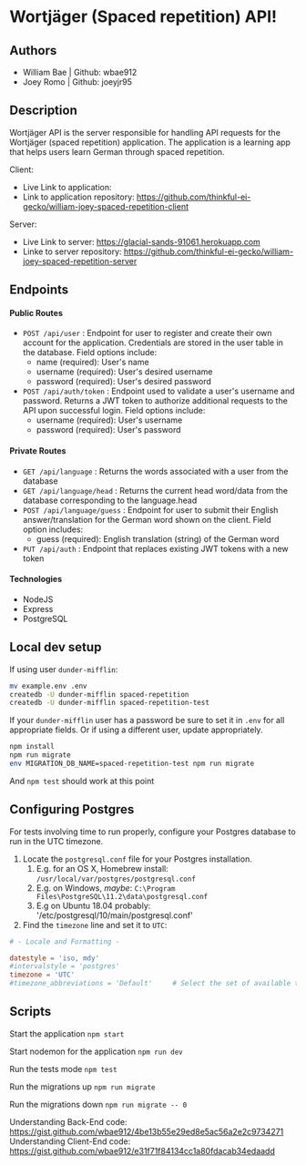 # Wortjäger (Spaced repetition) API!

## Authors
* William Bae | Github: wbae912
* Joey Romo | Github: joeyjr95

## Description
Wortjäger API is the server responsible for handling API requests for the Wortjäger (spaced repetition) application. The application is a learning app that helps users
learn German through spaced repetition.

Client:
* Live Link to application: 
* Link to application repository: https://github.com/thinkful-ei-gecko/william-joey-spaced-repetition-client

Server:
* Live Link to server: https://glacial-sands-91061.herokuapp.com
* Linke to server repository: https://github.com/thinkful-ei-gecko/william-joey-spaced-repetition-server

## Endpoints
#### Public Routes
* ```POST /api/user``` : Endpoint for user to register and create their own account for the application. Credentials are stored in the user table in the database. Field options include:
  * name (required): User's name
  * username (required): User's desired username
  * password (required): User's desired password
* ```POST /api/auth/token``` : Endpoint used to validate a user's username and password. Returns a JWT token to authorize additional requests to the API upon successful login. Field options include:
  * username (required): User's username
  * password (required): User's password


#### Private Routes
* ```GET /api/language``` : Returns the words associated with a user from the database
* ```GET /api/language/head``` : Returns the current head word/data from the database corresponding to the language.head
* ```POST /api/language/guess``` : Endpoint for user to submit their English answer/translation for the German word shown on the client. Field option includes:
  * guess (required): English translation (string) of the German word
* ```PUT /api/auth``` : Endpoint that replaces existing JWT tokens with a new token 


#### Technologies
* NodeJS
* Express
* PostgreSQL


## Local dev setup

If using user `dunder-mifflin`:

```bash
mv example.env .env
createdb -U dunder-mifflin spaced-repetition
createdb -U dunder-mifflin spaced-repetition-test
```

If your `dunder-mifflin` user has a password be sure to set it in `.env` for all appropriate fields. Or if using a different user, update appropriately.

```bash
npm install
npm run migrate
env MIGRATION_DB_NAME=spaced-repetition-test npm run migrate
```

And `npm test` should work at this point

## Configuring Postgres

For tests involving time to run properly, configure your Postgres database to run in the UTC timezone.

1. Locate the `postgresql.conf` file for your Postgres installation.
   1. E.g. for an OS X, Homebrew install: `/usr/local/var/postgres/postgresql.conf`
   2. E.g. on Windows, _maybe_: `C:\Program Files\PostgreSQL\11.2\data\postgresql.conf`
   3. E.g  on Ubuntu 18.04 probably: '/etc/postgresql/10/main/postgresql.conf'
2. Find the `timezone` line and set it to `UTC`:

```conf
# - Locale and Formatting -

datestyle = 'iso, mdy'
#intervalstyle = 'postgres'
timezone = 'UTC'
#timezone_abbreviations = 'Default'     # Select the set of available time zone
```

## Scripts

Start the application `npm start`

Start nodemon for the application `npm run dev`

Run the tests mode `npm test`

Run the migrations up `npm run migrate`

Run the migrations down `npm run migrate -- 0`

Understanding Back-End code: https://gist.github.com/wbae912/4be13b55e29ed8e5ac56a2e2c9734271
Understanding Client-End code: https://gist.github.com/wbae912/e31f71f84134cc1a80fdacab34edaadd
